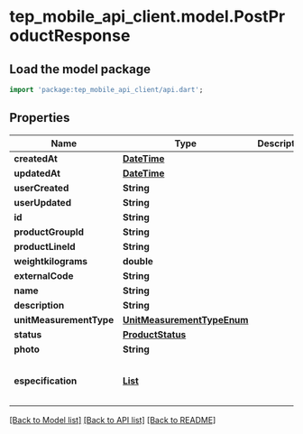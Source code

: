 # tep_mobile_api_client.model.PostProductResponse

## Load the model package
```dart
import 'package:tep_mobile_api_client/api.dart';
```

## Properties
Name | Type | Description | Notes
------------ | ------------- | ------------- | -------------
**createdAt** | [**DateTime**](DateTime.md) |  | [optional] 
**updatedAt** | [**DateTime**](DateTime.md) |  | [optional] 
**userCreated** | **String** |  | [optional] 
**userUpdated** | **String** |  | [optional] 
**id** | **String** |  | [optional] 
**productGroupId** | **String** |  | [optional] 
**productLineId** | **String** |  | [optional] 
**weightkilograms** | **double** |  | [optional] 
**externalCode** | **String** |  | [optional] 
**name** | **String** |  | [optional] 
**description** | **String** |  | [optional] 
**unitMeasurementType** | [**UnitMeasurementTypeEnum**](UnitMeasurementTypeEnum.md) |  | [optional] 
**status** | [**ProductStatus**](ProductStatus.md) |  | [optional] 
**photo** | **String** |  | [optional] 
**especification** | [**List<ProductEspecification>**](ProductEspecification.md) |  | [optional] [default to const []]

[[Back to Model list]](../README.md#documentation-for-models) [[Back to API list]](../README.md#documentation-for-api-endpoints) [[Back to README]](../README.md)


